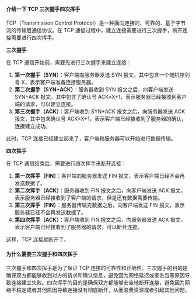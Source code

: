 <!--
 * @Author: Shu Binqi
 * @Date: 2023-03-02 09:01:34
 * @LastEditors: Shu Binqi
 * @LastEditTime: 2023-03-02 09:11:55
 * @Description: 八股文：TCP 三次握手四次挥手
 * @Version: 1.0.0
 * @FilePath: \interviewQuestions\八股文\TCP三次握手四次挥手.md
-->

#### 介绍一下 TCP 三次握手四次挥手

TCP（Transmission Control Protocol）是一种面向连接的、可靠的、基于字节流的传输层通信协议。在 TCP 通信过程中，建立连接需要进行三次握手，断开连接需要进行四次挥手。

**三次握手**

在 TCP 通信开始前，需要先进行三次握手来建立连接：

1. **第一次握手（SYN）**：客户端向服务器发送 SYN 报文，其中包含一个随机序列号 X，表示客户端准备连接服务器。
1. **第二次握手（SYN+ACK）**：服务器收到 SYN 报文之后，向客户端发送 SYN+ACK 报文，其中包含了确认号 ACK=X+1，表示服务器已经接收到客户端的请求，可以建立连接。
1. **第三次握手（ACK）**：客户端收到 SYN+ACK 报文之后，向服务器发送 ACK 报文，其中包含确认号 ACK=X+1，表示客户端已经接收到了服务器的确认，连接建立成功。

此时，TCP 连接已经建立起来了，客户端和服务器可以开始进行数据传输。

**四次挥手**

在 TCP 通信结束后，需要进行四次挥手来断开连接：

1. **第一次挥手（FIN）**：客户端向服务器发送 FIN 报文，表示客户端已经不会再发送数据了。
1. **第二次挥手（ACK）**：服务器收到 FIN 报文之后，向客户端发送 ACK 报文，表示服务器已经接收到了客户端的请求，但是还有数据需要传输。
1. **第三次挥手（FIN）**：服务器传输完数据之后，向客户端发送 FIN 报文，表示服务器已经不会再发送数据了。
1. **第四次挥手（ACK）**：客户端收到 FIN 报文之后，向服务器发送 ACK 报文，表示客户端已经接收到了服务器的请求，可以断开连接。

这样，TCP 连接就断开了。

#### 为什么需要三次握手和四次挥手

三次握手和四次挥手是为了保证 TCP 连接的可靠性和正确性。三次握手的目的是确保双方都能够收到对方的请求和确认信息，避免因为网络延迟或者丢包等原因导致连接建立失败。四次挥手的目的是确保双方都能够安全地断开连接，避免因为网络不稳定或者其他原因导致连接没有彻底断开，从而浪费资源或者引起其他问题。
